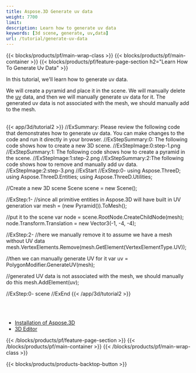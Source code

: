 ```yaml
---
title: Aspose.3D Generate uv data
weight: 7700
limit: 
description: Learn how to generate uv data
keywords: [3d scene, generate, uv,data]
url: /tutorial/generate-uv-data
---
```


{{< blocks/products/pf/main-wrap-class >}}
{{< blocks/products/pf/main-container >}}
{{< blocks/products/pf/feature-page-section h2="Learn How To Generate Uv Data" >}}

<p>
In this tutorial, we'll learn how to generate uv data.
</p>

<p>
We will create a pyramid and place it in the scene. We will manually delete the <a href="https://reference.aspose.com/3d/net/aspose.threed.entities/vertexelementtype/">uv</a> data, and then we will manually generate uv data for it. The generated uv data is not associated with the mesh, we should manually add to the mesh.
</p>

<br />
{{< app/3d/tutorial2 >}}
//ExSummary: Please review the following code that demonstrates how to generate uv data. You can make changes to the code and run it directly in your browser.
//ExStepSummary:0: The following code shows how to create a new 3D scene.
//ExStepImage:0:step-1.png
//ExStepSummary:1: The following code shows how to create a pyramid in the scene.
//ExStepImage:1:step-2.png
//ExStepSummary:2:The following code shows how to remove and manually add uv data.
//ExStepImage:2:step-3.png
//ExStart
//ExStep:0-
using Aspose.ThreeD;
using Aspose.ThreeD.Entities;
using Aspose.ThreeD.Utilities;

//Create a new 3D scene
Scene scene = new Scene();

//ExStep:1-
//since all primitive entities in Aspose.3D will have built in UV generation
var mesh = (new Pyramid()).ToMesh();

//put it to the scene
var node = scene.RootNode.CreateChildNode(mesh);
node.Transform.Translation = new Vector3(-1, -4, -4);

//ExStep:2-
//here we manually remove it to assume we have a mesh without UV data
 mesh.VertexElements.Remove(mesh.GetElement(VertexElementType.UV));

//then we can manually generate UV for it
var uv = PolygonModifier.GenerateUV(mesh);

//generated UV data is not associated with the mesh, we should manually do this
mesh.AddElement(uv);

//ExStep:0-
scene
//ExEnd
{{< /app/3d/tutorial2 >}}
<br />

<br />
<br />
<div class="code-sample">
    <ul class="link-list">
        <li class="link-item"><a href="https://docs.aspose.com/3d/net/installation/">Installation of Aspose.3D</a></li>
        <li class="link-item"><a href="https://products.aspose.app/3d/editor/">3D Editor</a></li>
    </ul>
</div>

{{< /blocks/products/pf/feature-page-section >}}
{{< /blocks/products/pf/main-container >}}
{{< /blocks/products/pf/main-wrap-class >}}

{{< blocks/products/products-backtop-button >}}

